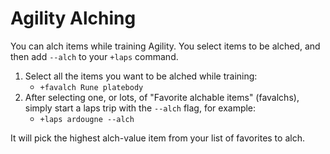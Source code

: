 # Agility Alching

You can alch items while training Agility. You select items to be alched, and then add `--alch` to your `+laps` command.

1. Select all the items you want to be alched while training:
   * `+favalch Rune platebody`
2. After selecting one, or lots, of "Favorite alchable items" (favalchs), simply start a laps trip with the `--alch` flag, for example:
   * `+laps ardougne --alch`

It will pick the highest alch-value item from your list of favorites to alch.&#x20;

